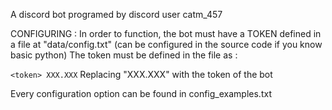 A discord bot programed by discord user catm_457

CONFIGURING :
In order to function, the bot must have a TOKEN defined in a file at "data/config.txt" (can be configured in the source code if you know basic python)
The token must be defined in the file as :

`
<token>
XXX.XXX
`
Replacing "XXX.XXX" with the token of the bot

Every configuration option can be found in config_examples.txt